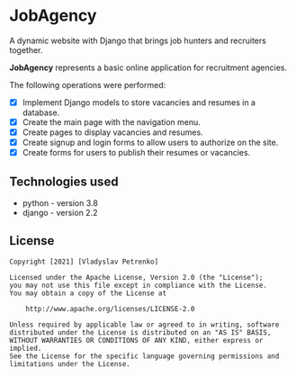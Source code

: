 # JobAgency
A dynamic website with Django that brings job hunters and recruiters together.

**JobAgency** represents a basic online application for recruitment agencies.

The following operations were performed:
* [x] Implement Django models to store vacancies and resumes in a database.
* [x] Create the main page with the navigation menu.
* [x] Create pages to display vacancies and resumes.
* [x] Create signup and login forms to allow users to authorize on the site.
* [x] Create forms for users to publish their resumes or vacancies.

## Technologies used

- python - version 3.8
- django - version 2.2



## License

    Copyright [2021] [Vladyslav Petrenko]

    Licensed under the Apache License, Version 2.0 (the "License");
    you may not use this file except in compliance with the License.
    You may obtain a copy of the License at

        http://www.apache.org/licenses/LICENSE-2.0

    Unless required by applicable law or agreed to in writing, software
    distributed under the License is distributed on an "AS IS" BASIS,
    WITHOUT WARRANTIES OR CONDITIONS OF ANY KIND, either express or implied.
    See the License for the specific language governing permissions and
    limitations under the License.
